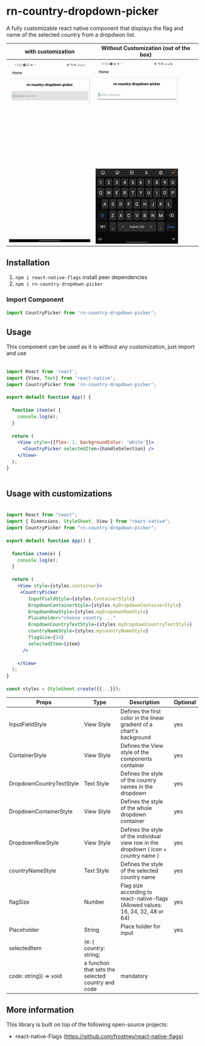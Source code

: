 # rn-country-dropdown-picker

A fully customizable react native component that displays the flag and name of the selected country from a dropdwon list.

|                          with customization                              |                         Without Customization (out of the box)                                    |
| -------------------------------------------------------------------------------------------- | ------------------------------------------------------------------------------ | 
|![](https://github.com/faccon/rn-country-dropdown-picker/blob/master/src/docs/rn-country-dropdown-picker.gif)|![](https://github.com/faccon/rn-country-dropdown-picker/blob/master/src/docs/rn-country-dropdown-picker2.gif)|


## Installation

1. `npm i react-native-flags` install peer dependencies
2. `npm i rn-country-dropdown-picker`



### Import Component
```javascript
import CountryPicker from 'rn-country-dropdown-picker';

```

## Usage

This component can be used as it is without any customization, just import and use

```jsx

import React from 'react';
import {View, Text} from 'react-native';
import CountryPicker from 'rn-country-dropdown-picker';

export default function App() {

  function item(e) {
    console.log(e);
  }

  return (
    <View style={{flex: 1, backgroundColor: 'white'}}>
      <CountryPicker selectedItem={handleSelection} />
    </View>
  );
}



```

## Usage with customizations

```jsx

import React from "react";
import { Dimensions, StyleSheet, View } from "react-native";
import CountryPicker from "rn-country-dropdown-picker";

export default function App() {

  function item(e) {
    console.log(e);
  }

  return (
    <View style={styles.container}>
     <CountryPicker
        InputFieldStyle={styles.ContainerStyle}
        DropdownContainerStyle={styles.myDropdownContainerStyle}
        DropdownRowStyle={styles.myDropdownRowStyle}
        Placeholder="choose country ..."
        DropdownCountryTextStyle={styles.myDropdownCountryTextStyle}
        countryNameStyle={styles.mycountryNameStyle}
        flagSize={24}
        selectedItem={item}
      />

    </View>
  );
}

const styles = StyleSheet.create({{...}});


```

| Props                         | Type               | Description                                                                 	          |  Optional      |
| ----------------------------- | ------------------ | -------------------------------------------------------------------------------------- | -------------- |
| InputFieldStyle		            | View Style	       | Defines the first color in the linear gradient of a chart's background   	            |      yes       |
| ContainerStyle                | View Style         | Defines the View style of the components container    				                          |      yes       |
| DropdownCountryTextStyle      | Text Style         | Defines the style of the country names in the dropdown    			                        |      yes       |
| DropdownContainerStyle	      | View Style         | Defines the style of the whole dropdown container        			                        |      yes       |
| DropdownRowStyle		          | View Style         | Defines the style of the individual view row in the dropdown ( icon + country name )   |      yes       |
| countryNameStyle	          	| Text Style         | Defines the style of the selected country name  					                              |      yes       |
| flagSize			                | Number             | Flag size according to react-native-flags  (Allowed values: 16, 24, 32, 48 or 64)      |      yes       |
| Placeholder                   | String             | Place holder for input                                                                 |      yes       |
| selectedItem	                  | (e: {  country: string;
  code: string}) => void | a function that sets the selected country and  code                                             |    mandatory   |

## More information

This library is built on top of the following open-source projects:

- react-native-Flags (https://github.com/frostney/react-native-flags)
